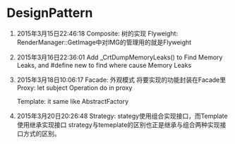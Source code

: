 # DesignPattern

1. 2015年3月15日22:46:18 
   Composite: 树的实现
   Flyweight: RenderManager::GetImage中对IMG的管理用的就是Flyweight

2. 2015年3月16日22:36:01
   Add _CrtDumpMemoryLeaks() to Find Memory Leaks, and #define new  to find where cause Memory Leaks

3. 2015年3月18日10:06:17
   Facade: 外观模式 将要实现的功能封装在Facade里
   Proxy: let subject Operation do in proxy

   Template: it same like AbstractFactory

4. 2015年3月20日20:26:48
   Strategy: stategy使用组合实现接口，而Template使用继承实现接口  strategy与temeplate的区别也正是继承与组合两种实现接口方式的区别。
